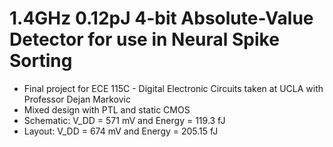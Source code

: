 # 1.4GHz 0.12pJ 4-bit Absolute-Value Detector for use in Neural Spike Sorting

- Final project for ECE 115C - Digital Electronic Circuits taken at UCLA with Professor Dejan Markovic 
- Mixed design with PTL and static CMOS
- Schematic: V_DD = 571 mV and Energy = 119.3 fJ 
- Layout: V_DD = 674 mV and Energy = 205.15 fJ
